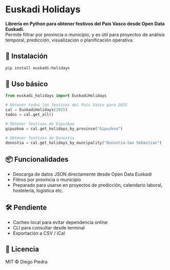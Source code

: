# Euskadi Holidays

**Librería en Python para obtener festivos del País Vasco desde Open Data Euskadi.**  
Permite filtrar por provincia o municipio, y es útil para proyectos de análisis temporal, predicción, visualización o planificación operativa.

## 🚀 Instalación

```bash
pip install euskadi-holidays
```

## 🧠 Uso básico

```python
from euskadi_holidays import EuskadiHolidays

# Obtener todos los festivos del País Vasco para 2025
cal = EuskadiHolidays(2025)
todos = cal.get_all()

# Obtener festivos de Gipuzkoa
gipuzkoa = cal.get_holidays_by_province("Gipuzkoa")

# Obtener festivos de Donostia
donostia = cal.get_holidays_by_muncipality("Donostia-San Sebastian")

```

## 📦 Funcionalidades

-    Descarga de datos JSON directamente desde Open Data Euskadi
-    Filtros por provincia o municipio
-    Preparado para usarse en proyectos de predicción, calendario laboral, hostelería, logística etc.

## 🛠️ Pendiente

-   Cacheo local para evitar dependencia online
-   CLI para consultar desde terminal
-   Exportación a CSV / iCal


## 📄 Licencia

MIT © Diego Piedra